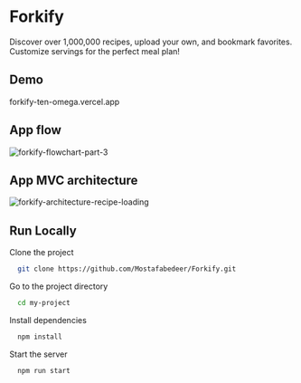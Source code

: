 
# Forkify

Discover over 1,000,000 recipes, upload your own, and bookmark favorites. Customize servings for the perfect meal plan!


## Demo

forkify-ten-omega.vercel.app


## App flow
![forkify-flowchart-part-3](https://github.com/user-attachments/assets/f3bc6538-1cdc-4945-aaa9-b22992ab9f6a)


## App MVC architecture
![forkify-architecture-recipe-loading](https://github.com/user-attachments/assets/bf6a2acd-565b-47e3-ad7b-c879bb141b1e)

## Run Locally

Clone the project

```bash
  git clone https://github.com/Mostafabedeer/Forkify.git
```

Go to the project directory

```bash
  cd my-project
```

Install dependencies

```bash
  npm install
```

Start the server

```bash
  npm run start
```

